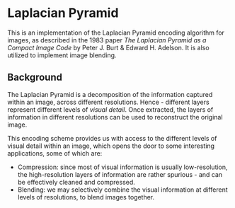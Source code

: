# Laplacian Pyramid

This is an implementation of the Laplacian Pyramid 
encoding algorithm for images, as described in the 
1983 paper _The Laplacian Pyramid as a Compact Image
Code_ by Peter J. Burt & Edward H. Adelson. It is
also utilized to implement image blending.

## Background

The Laplacian Pyramid is a decomposition of the 
information captured within an image, across
different resolutions. Hence - different layers
represent different levels of _visual detail_. Once
extracted, the layers of information in different 
resolutions can be used to reconstruct the original 
image.

This encoding scheme provides us with access to the 
different levels of visual detail within an image,
which opens the door to some interesting applications,
some of which are:

* Compression: since most of visual information is 
usually low-resolution, the high-resolution layers
of information are rather spurious - and can be
effectively cleaned and compressed.
* Blending: we may selectively combine the visual
information at different levels of resolutions, to
blend images together.